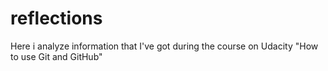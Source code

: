 # reflections

Here i analyze information that I've got during the course on Udacity "How to use Git and GitHub"
